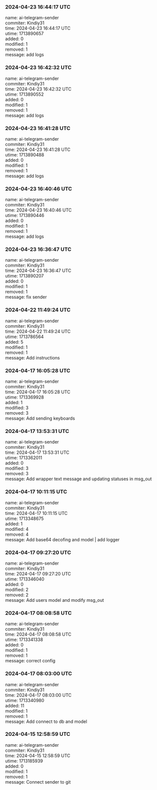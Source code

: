 ### 2024-04-23 16:44:17 UTC
name: ai-telegram-sender  
commiter: Kindiy31  
time: 2024-04-23 16:44:17 UTC  
utime: 1713890657  
added: 0  
modified: 1  
removed: 1  
message: add logs

### 2024-04-23 16:42:32 UTC
name: ai-telegram-sender  
commiter: Kindiy31  
time: 2024-04-23 16:42:32 UTC  
utime: 1713890552  
added: 0  
modified: 1  
removed: 1  
message: add logs

### 2024-04-23 16:41:28 UTC
name: ai-telegram-sender  
commiter: Kindiy31  
time: 2024-04-23 16:41:28 UTC  
utime: 1713890488  
added: 0  
modified: 1  
removed: 1  
message: add logs

### 2024-04-23 16:40:46 UTC
name: ai-telegram-sender  
commiter: Kindiy31  
time: 2024-04-23 16:40:46 UTC  
utime: 1713890446  
added: 0  
modified: 1  
removed: 1  
message: add logs

### 2024-04-23 16:36:47 UTC
name: ai-telegram-sender  
commiter: Kindiy31  
time: 2024-04-23 16:36:47 UTC  
utime: 1713890207  
added: 0  
modified: 1  
removed: 1  
message: fix sender

### 2024-04-22 11:49:24 UTC
name: ai-telegram-sender  
commiter: Kindiy31  
time: 2024-04-22 11:49:24 UTC  
utime: 1713786564  
added: 5  
modified: 1  
removed: 1  
message: Add instructions

### 2024-04-17 16:05:28 UTC
name: ai-telegram-sender  
commiter: Kindiy31  
time: 2024-04-17 16:05:28 UTC  
utime: 1713369928  
added: 1  
modified: 3  
removed: 3  
message: Add sending keyboards

### 2024-04-17 13:53:31 UTC
name: ai-telegram-sender  
commiter: Kindiy31  
time: 2024-04-17 13:53:31 UTC  
utime: 1713362011  
added: 0  
modified: 3  
removed: 3  
message: Add wrapper text message and updating statuses in msg_out

### 2024-04-17 10:11:15 UTC
name: ai-telegram-sender  
commiter: Kindiy31  
time: 2024-04-17 10:11:15 UTC  
utime: 1713348675  
added: 1  
modified: 4  
removed: 4  
message: Add base64 decofing and model | add logger

### 2024-04-17 09:27:20 UTC
name: ai-telegram-sender  
commiter: Kindiy31  
time: 2024-04-17 09:27:20 UTC  
utime: 1713346040  
added: 0  
modified: 2  
removed: 2  
message: Add users model and modify msg_out

### 2024-04-17 08:08:58 UTC
name: ai-telegram-sender  
commiter: Kindiy31  
time: 2024-04-17 08:08:58 UTC  
utime: 1713341338  
added: 0  
modified: 1  
removed: 1  
message: correct config

### 2024-04-17 08:03:00 UTC
name: ai-telegram-sender  
commiter: Kindiy31  
time: 2024-04-17 08:03:00 UTC  
utime: 1713340980  
added: 11  
modified: 1  
removed: 1  
message: Add connect to db and model

### 2024-04-15 12:58:59 UTC
name: ai-telegram-sender  
commiter: Kindiy31  
time: 2024-04-15 12:58:59 UTC  
utime: 1713185939  
added: 0  
modified: 1  
removed: 1  
message: Connect sender to git

